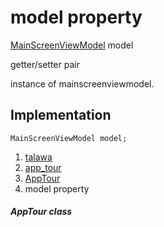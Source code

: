 
<div>

# model property

</div>


[MainScreenViewModel](../../view_model_main_screen_view_model/MainScreenViewModel-class.html)
model


getter/setter pair




instance of mainscreenviewmodel.



## Implementation

``` language-dart
MainScreenViewModel model;
```







1.  [talawa](../../index.html)
2.  [app_tour](../../models_app_tour/)
3.  [AppTour](../../models_app_tour/AppTour-class.html)
4.  model property

##### AppTour class







